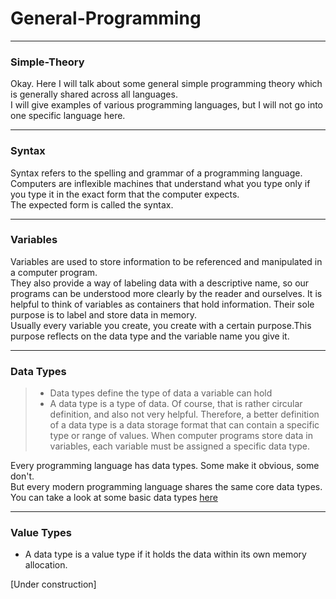 # General-Programming
---
### <a id="Title">Simple-Theory</a>

Okay. Here I will talk about some general simple programming theory which is generally shared across all languages.<br>
I will give examples of various programming languages, but I will not go into one specific language here.<br>





---
### <a id="Syntax">Syntax</a>

Syntax refers to the spelling and grammar of a programming language. <br>
Computers are inflexible machines that understand what you type only if you type it in the exact form that the computer expects.<br>
The expected form is called the syntax.<br>


---
### <a id="Variables">Variables</a>

Variables are used to store information to be referenced and manipulated in a computer program.<br>
They also provide a way of labeling data with a descriptive name, so our programs can be understood more clearly by the reader and ourselves.
It is helpful to think of variables as containers that hold information. Their sole purpose is to label and store data in memory.<br>
Usually every variable you create, you create with a certain purpose.This purpose reflects on the data type and the variable name you give it.<br>

---
### <a id="DataTypes">Data Types</a>

> * Data types define the type of data a variable can hold
> * A data type is a type of data. Of course, that is rather circular definition, and also not very helpful. Therefore, a better definition of a data type is a data storage format that can contain a specific type or range of values. When computer programs store data in variables, each variable must be assigned a specific data type.

Every programming language has data types. Some make it obvious, some don't.<br>
But every modern programming language shares the same core data types.<br>
You can take a look at some basic data types [here](Data-types.md)


---
### <a id="ValueTypes">Value Types</a>

* A data type is a value type if it holds the data within its own memory allocation.

[Under construction]

















